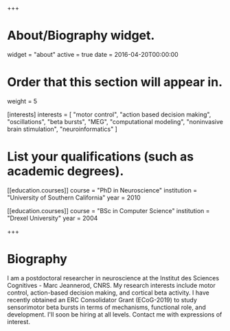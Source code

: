 +++
# About/Biography widget.
widget = "about"
active = true
date = 2016-04-20T00:00:00

# Order that this section will appear in.
weight = 5

[interests]
  interests = [
    "motor control",
    "action based decision making",
    "oscillations",
    "beta bursts",
    "MEG",
    "computational modeling",
    "noninvasive brain stimulation",
    "neuroinformatics"
  ]
  
# List your qualifications (such as academic degrees).
[[education.courses]]
  course = "PhD in Neuroscience"
  institution = "University of Southern California"
  year = 2010

[[education.courses]]
  course = "BSc in Computer Science"
  institution = "Drexel University"
  year = 2004
 
+++

# Biography

I am a postdoctoral researcher in neuroscience at the Institut des Sciences Cognitives - Marc Jeannerod, CNRS. My research interests include motor control, action-based decision making, and cortical beta activity. I have recently obtained an ERC Consolidator Grant (ECoG-2019) to study sensorimotor beta bursts in terms of mechanisms, functional role, and development. I'll soon be hiring at all levels. Contact me with expressions of interest.
